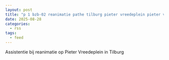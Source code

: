 ```yaml
---
layout: post
title: "p 1 bzb-02 reanimatie pathe tilburg pieter vreedeplein pieter vreedeplei tilburg 209433"
date: 2025-08-28
categories: 
  - rss
tags: 
  - feed
---
```


Assistentie bij reanimatie op Pieter Vreedeplein in Tilburg

